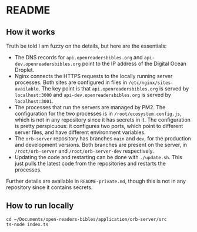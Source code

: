 # README

## How it works
Truth be told I am fuzzy on the details, but here are the essentials:

* The DNS records for `api.openreadersbibles.org` and `api-dev.openreadersbibles.org` point to the IP address of the Digital Ocean Droplet.
* Nginx connects the HTTPS requests to the locally running server processes. Both sites are configured in files in `/etc/nginx/sites-available`. The key point is that `api.openreadersbibles.org` is served by `localhost:3000` and `api-dev.openreadersbibles.org` is served by `localhost:3001`.
* The processes that run the servers are managed by PM2. The configuration for the two processes is in `/root/ecosystem.config.js`, which is not in any repository since it has secrets in it. The configuration is pretty perspicuous: it configures two ports, which point to different server files, and have different environment variables.
* The `orb-server` repository has branches `main` and `dev`, for the production and development versions. Both branches are present on the server, in `/root/orb-server` and `/root/orb-server-dev` respectively.
* Updating the code and restarting can be done with `./update.sh`. This just pulls the latest code from the repositories and restarts the processes.

Further details are available in `README-private.md`, though this is not in any repository since it contains secrets.

## How to run locally

```
cd ~/Documents/open-readers-bibles/application/orb-server/src
ts-node index.ts
```